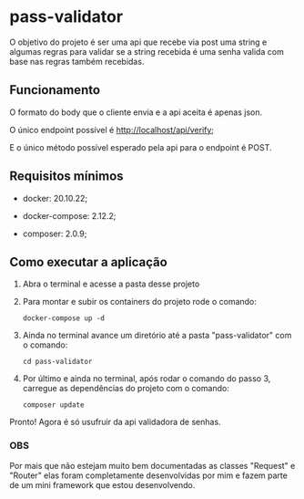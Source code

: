 # pass-validator

O objetivo do projeto é ser uma api que recebe via post uma string e algumas regras para validar se a string recebida é uma senha valida com base nas regras também recebidas.

## Funcionamento

O formato do body que o cliente envia e a api aceita é apenas json.

O único endpoint possível é <http://localhost/api/verify>;

E o único método possível esperado pela api para o endpoint é POST.

## Requisitos mínimos

- docker: 20.10.22;

- docker-compose: 2.12.2;

- composer: 2.0.9;

## Como executar a aplicação

1. Abra o terminal e acesse a pasta desse projeto

2. Para montar e subir os containers do projeto rode o comando:

    `docker-compose up -d`

3. Ainda no terminal avance um diretório até a pasta "pass-validator" com o comando:

    `cd pass-validator`

4. Por último e ainda no terminal, após rodar o comando do passo 3, carregue as dependências do projeto com o comando:

    `composer update`

Pronto! Agora é só usufruir da api validadora de senhas.

### OBS

Por mais que não estejam muito bem documentadas as classes "Request" e "Router" elas foram completamente desenvolvidas por mim e fazem parte de um mini framework que estou desenvolvendo.
